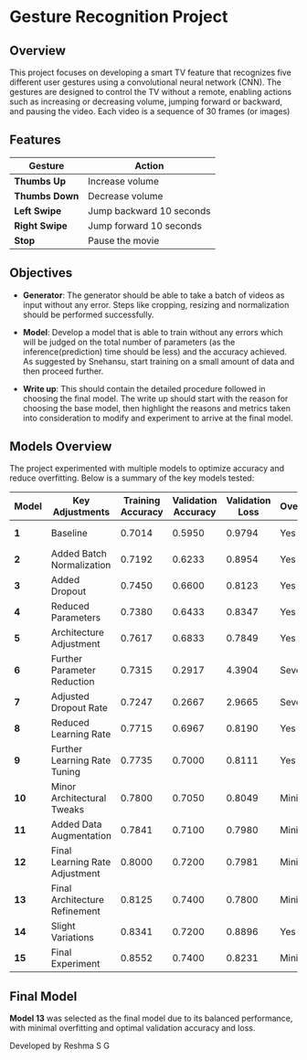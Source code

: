 # Gesture Recognition Project

## Overview

This project focuses on developing a smart TV feature that recognizes five different user gestures using a convolutional neural network (CNN). The gestures are designed to control the TV without a remote, enabling actions such as increasing or decreasing volume, jumping forward or backward, and pausing the video.
Each video is a sequence of 30 frames (or images)

## Features

| Gesture       | Action                          |
|---------------|---------------------------------|
| **Thumbs Up** | Increase volume                  |
| **Thumbs Down** | Decrease volume                  |
| **Left Swipe** | Jump backward 10 seconds         |
| **Right Swipe** | Jump forward 10 seconds          |
| **Stop**      | Pause the movie                  |

## Objectives

- **Generator**: The generator should be able to take a batch of videos as input without any error. Steps like cropping, resizing and normalization should be performed successfully.

- **Model**: Develop a model that is able to train without any errors which will be judged on the total number of parameters (as the inference(prediction) time should be less) and the accuracy achieved. As suggested by Snehansu, start training on a small amount of data and then proceed further.

- **Write up**: This should contain the detailed procedure followed in choosing the final model. The write up should start with the reason for choosing the base model, then highlight the reasons and metrics taken into consideration to modify and experiment to arrive at the final model.

## Models Overview

The project experimented with multiple models to optimize accuracy and reduce overfitting. Below is a summary of the key models tested:

| Model  | Key Adjustments                  | Training Accuracy | Validation Accuracy | Validation Loss | Overfitting | Decision                  |
|--------|----------------------------------|-------------------|---------------------|-----------------|-------------|---------------------------|
| **1**  | Baseline                         | 0.7014            | 0.5950              | 0.9794          | Yes         | Fine-tune architecture     |
| **2**  | Added Batch Normalization        | 0.7192            | 0.6233              | 0.8954          | Yes         | Explore regularization     |
| **3**  | Added Dropout                    | 0.7450            | 0.6600              | 0.8123          | Yes         | Reduce parameters          |
| **4**  | Reduced Parameters               | 0.7380            | 0.6433              | 0.8347          | Yes         | Architecture adjustments   |
| **5**  | Architecture Adjustment          | 0.7617            | 0.6833              | 0.7849          | Yes         | Continue refining          |
| **6**  | Further Parameter Reduction      | 0.7315            | 0.2917              | 4.3904          | Severe      | Overfitting prevention     |
| **7**  | Adjusted Dropout Rate            | 0.7247            | 0.2667              | 2.9665          | Severe      | Discarded                  |
| **8**  | Reduced Learning Rate            | 0.7715            | 0.6967              | 0.8190          | Yes         | Continue tuning            |
| **9**  | Further Learning Rate Tuning     | 0.7735            | 0.7000              | 0.8111          | Yes         | Continue refining          |
| **10** | Minor Architectural Tweaks       | 0.7800            | 0.7050              | 0.8049          | Minimal     | Refine further             |
| **11** | Added Data Augmentation          | 0.7841            | 0.7100              | 0.7980          | Minimal     | Retain augmentation        |
| **12** | Final Learning Rate Adjustment   | 0.8000            | 0.7200              | 0.7981          | Minimal     | Strong candidate           |
| **13** | Final Architecture Refinement    | 0.8125            | 0.7400              | 0.7800          | Minimal     | Chosen as final model      |
| **14** | Slight Variations                | 0.8341            | 0.7200              | 0.8896          | Yes         | Discarded                  |
| **15** | Final Experiment                 | 0.8552            | 0.7400              | 0.8231          | Minimal     | Model 13 preferred         |

## Final Model

**Model 13** was selected as the final model due to its balanced performance, with minimal overfitting and optimal validation accuracy and loss.

Developed by Reshma S G

